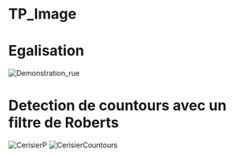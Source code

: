 # TP_Image
# Egalisation
![Demonstration_rue](https://github.com/mateohubert2/TP_Image/assets/104895927/753d8e04-86db-4563-931c-4fea21c55a61)
# Detection de countours avec un filtre de Roberts
![CerisierP](https://github.com/mateohubert2/TP_Image/assets/104895927/fa27b584-a29c-4f85-8114-4ca3ef9a490f)
![CerisierCountours](https://github.com/mateohubert2/TP_Image/assets/104895927/15971efe-31ab-4fc5-a775-60ee6a6f7d80)
